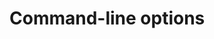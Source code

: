 # Command-line options

<dokki-table headerless>
    <template #table>
        <tr>
            <th>Option</th>
            <th>Description</th>
        </tr>
        <tr>
            <td>-i <i>&lt;input channel&gt;</i></td>
            <td>
                Start capture on the given input channel (1&#8230;<i>n</i>). On Linux, a value of 1 corresponds to <em>/dev/video0</em>, 2 to <em>/dev/video1</em>, 3 to <em>/dev/video2</em>, and so on. By default, channel 1 will be used.
            </td>
        </tr>
        <tr>
            <td>-v <i>&lt;path&gt;</i></td>
            <td>
                Load video presets from the given file on start-up. Video preset files typically have the .vcs-video suffix.
            </td>
        </tr>
        <tr>
            <td>-f <i>&lt;path&gt;</i></td>
            <td>
                Load a custom filter graph from the given file on start-up. Filter graph files typically have the .vcs-filter-graph suffix.
            </td>
        </tr>
        <tr>
            <td>-a <i>&lt;path&gt;</i></td>
            <td>
                Load alias resolutions from the given file on start-up. Alias resolution files typically have the .vcs-alias suffix.
            </td>
        </tr>
        <tr>
            <td>-m <i>&lt;value in MB&gt;</i></td>
            <td>
                Set the amount of system memory that VCS reserves on startup. If you're getting error messages about the memory cache running out, increase this value. If you get x264 allocation errors when attempting to record video, try reducing this value. Default: 256 MB.
            </td>
        </tr>
    </template>
</dokki-table>
